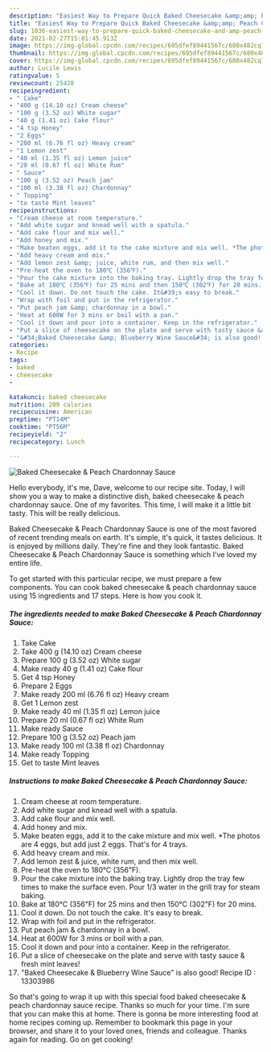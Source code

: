 ```yaml
---
description: "Easiest Way to Prepare Quick Baked Cheesecake &amp;amp; Peach Chardonnay Sauce"
title: "Easiest Way to Prepare Quick Baked Cheesecake &amp;amp; Peach Chardonnay Sauce"
slug: 1036-easiest-way-to-prepare-quick-baked-cheesecake-and-amp-peach-chardonnay-sauce
date: 2021-02-27T15:01:45.913Z
image: https://img-global.cpcdn.com/recipes/695dfef89441567c/680x482cq70/baked-cheesecake-peach-chardonnay-sauce-recipe-main-photo.jpg
thumbnail: https://img-global.cpcdn.com/recipes/695dfef89441567c/680x482cq70/baked-cheesecake-peach-chardonnay-sauce-recipe-main-photo.jpg
cover: https://img-global.cpcdn.com/recipes/695dfef89441567c/680x482cq70/baked-cheesecake-peach-chardonnay-sauce-recipe-main-photo.jpg
author: Lucile Lewis
ratingvalue: 5
reviewcount: 25428
recipeingredient:
- " Cake"
- "400 g (14.10 oz) Cream cheese"
- "100 g (3.52 oz) White sugar"
- "40 g (1.41 oz) Cake flour"
- "4 tsp Honey"
- "2 Eggs"
- "200 ml (6.76 fl oz) Heavy cream"
- "1 Lemon zest"
- "40 ml (1.35 fl oz) Lemon juice"
- "20 ml (0.67 fl oz) White Rum"
- " Sauce"
- "100 g (3.52 oz) Peach jam"
- "100 ml (3.38 fl oz) Chardonnay"
- " Topping"
- "to taste Mint leaves"
recipeinstructions:
- "Cream cheese at room temperature."
- "Add white sugar and knead well with a spatula."
- "Add cake flour and mix well."
- "Add honey and mix."
- "Make beaten eggs, add it to the cake mixture and mix well. *The photos are 4 eggs, but add just 2 eggs. That&#39;s for 4 trays."
- "Add heavy cream and mix."
- "Add lemon zest &amp; juice, white rum, and then mix well."
- "Pre-heat the oven to 180℃ (356℉)."
- "Pour the cake mixture into the baking tray. Lightly drop the tray few times to make the surface even. Pour 1/3 water in the grill tray for steam baking."
- "Bake at 180℃ (356℉) for 25 mins and then 150℃ (302℉) for 20 mins."
- "Cool it down. Do not touch the cake. It&#39;s easy to break."
- "Wrap with foil and put in the refrigerator."
- "Put peach jam &amp; chardonnay in a bowl."
- "Heat at 600W for 3 mins or boil with a pan."
- "Cool it down and pour into a container. Keep in the refrigerator."
- "Put a slice of cheesecake on the plate and serve with tasty sauce &amp; fresh mint leaves!"
- "&#34;Baked Cheesecake &amp; Blueberry Wine Sauce&#34; is also good! Recipe ID : 13303986"
categories:
- Recipe
tags:
- baked
- cheesecake
- 

katakunci: baked cheesecake  
nutrition: 209 calories
recipecuisine: American
preptime: "PT14M"
cooktime: "PT56M"
recipeyield: "2"
recipecategory: Lunch

---
```



![Baked Cheesecake &amp; Peach Chardonnay Sauce](https://img-global.cpcdn.com/recipes/695dfef89441567c/680x482cq70/baked-cheesecake-peach-chardonnay-sauce-recipe-main-photo.jpg)

Hello everybody, it's me, Dave, welcome to our recipe site. Today, I will show you a way to make a distinctive dish, baked cheesecake &amp; peach chardonnay sauce. One of my favorites. This time, I will make it a little bit tasty. This will be really delicious.

Baked Cheesecake &amp; Peach Chardonnay Sauce is one of the most favored of recent trending meals on earth. It's simple, it's quick, it tastes delicious. It is enjoyed by millions daily. They're fine and they look fantastic. Baked Cheesecake &amp; Peach Chardonnay Sauce is something which I've loved my entire life.




To get started with this particular recipe, we must prepare a few components. You can cook baked cheesecake &amp; peach chardonnay sauce using 15 ingredients and 17 steps. Here is how you cook it.

<!--inarticleads1-->

##### The ingredients needed to make Baked Cheesecake &amp; Peach Chardonnay Sauce:

1. Take  Cake
1. Take 400 g (14.10 oz) Cream cheese
1. Prepare 100 g (3.52 oz) White sugar
1. Make ready 40 g (1.41 oz) Cake flour
1. Get 4 tsp Honey
1. Prepare 2 Eggs
1. Make ready 200 ml (6.76 fl oz) Heavy cream
1. Get 1 Lemon zest
1. Make ready 40 ml (1.35 fl oz) Lemon juice
1. Prepare 20 ml (0.67 fl oz) White Rum
1. Make ready  Sauce
1. Prepare 100 g (3.52 oz) Peach jam
1. Make ready 100 ml (3.38 fl oz) Chardonnay
1. Make ready  Topping
1. Get to taste Mint leaves




<!--inarticleads2-->

##### Instructions to make Baked Cheesecake &amp; Peach Chardonnay Sauce:

1. Cream cheese at room temperature.
1. Add white sugar and knead well with a spatula.
1. Add cake flour and mix well.
1. Add honey and mix.
1. Make beaten eggs, add it to the cake mixture and mix well. *The photos are 4 eggs, but add just 2 eggs. That&#39;s for 4 trays.
1. Add heavy cream and mix.
1. Add lemon zest &amp; juice, white rum, and then mix well.
1. Pre-heat the oven to 180℃ (356℉).
1. Pour the cake mixture into the baking tray. Lightly drop the tray few times to make the surface even. Pour 1/3 water in the grill tray for steam baking.
1. Bake at 180℃ (356℉) for 25 mins and then 150℃ (302℉) for 20 mins.
1. Cool it down. Do not touch the cake. It&#39;s easy to break.
1. Wrap with foil and put in the refrigerator.
1. Put peach jam &amp; chardonnay in a bowl.
1. Heat at 600W for 3 mins or boil with a pan.
1. Cool it down and pour into a container. Keep in the refrigerator.
1. Put a slice of cheesecake on the plate and serve with tasty sauce &amp; fresh mint leaves!
1. &#34;Baked Cheesecake &amp; Blueberry Wine Sauce&#34; is also good! Recipe ID : 13303986




So that's going to wrap it up with this special food baked cheesecake &amp; peach chardonnay sauce recipe. Thanks so much for your time. I'm sure that you can make this at home. There is gonna be more interesting food at home recipes coming up. Remember to bookmark this page in your browser, and share it to your loved ones, friends and colleague. Thanks again for reading. Go on get cooking!
